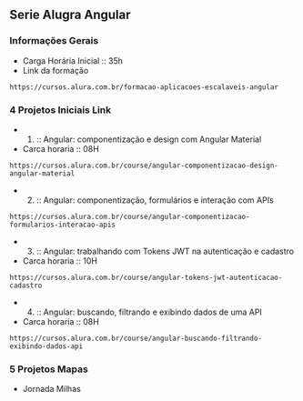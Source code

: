 ## Serie Alugra Angular

### Informações Gerais
* Carga Horária Inicial :: 35h
* Link da formação 
```
https://cursos.alura.com.br/formacao-aplicacoes-escalaveis-angular
```
### 4 Projetos Iniciais Link
* 1. :: Angular: componentização e design com Angular Material
* Carca horaria :: 08H
```
https://cursos.alura.com.br/course/angular-componentizacao-design-angular-material
```

* 2. :: Angular: componentização, formulários e interação com APIs
```
https://cursos.alura.com.br/course/angular-componentizacao-formularios-interacao-apis
```

* 3. :: Angular: trabalhando com Tokens JWT na autenticação e cadastro
* Carca horaria :: 10H
```
https://cursos.alura.com.br/course/angular-tokens-jwt-autenticacao-cadastro
```

* 4. :: Angular: buscando, filtrando e exibindo dados de uma API
* Carca horaria :: 08H
```
https://cursos.alura.com.br/course/angular-buscando-filtrando-exibindo-dados-api
```

### 5 Projetos Mapas
* Jornada Milhas